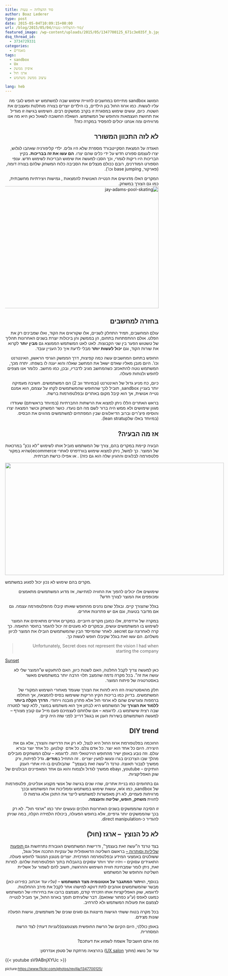 ```yaml
---
title: סוד ההצלחה – טעות
author: Boaz Lederer
type: post
date: 2015-05-04T10:09:15+00:00
url: /blog/2015/05/04/סוד-ההצלחה-טעות/
featured_image: /wp-content/uploads/2015/05/1347700125_671c3e035f_b.jpg
dsq_thread_id:
  - 3734729331
categories:
  - מאמרים
tags:
  - sandbox
  - Ux
  - איפיון ממשק
  - ארגז חול
  - עיצוב ממשק משתמש

lang: heb
---
```

<p dir="rtl">
  המושג sandbox מתייחס במחשבים לחוויית שימוש שבה למשתמש יש חופש לגבי מה עליו לעשות. כמו ארגז החול בגן הילדים, בו הילדים יוצרים בצורה מוחלטת ומעצבים את השטח. כיום, עושים שימוש במסגרת זו בקרב ממשקים רבים. השימוש בגישה זו מגדיל את תחושת העצמאות והחופש של המשתמש. השאלה החשובה לשאול כאן היא מה אנו מרוויחים ומה אנחנו יכולים להפסיד במקרה כזה?
</p>

<h2 dir="rtl">
  לא לזה התכוון המשורר
</h2>

<p dir="rtl">
  האגדה על המצאת הסקייטבורד מספרת שלא היו גלים. ילדי קליפורניה שאהבו לגלוש, יצרו לעצמם ספורט חדש על ידי כלים שהם יצרו. <strong>הם עשו את זה בבריכות. </strong>בקיץ הבריכות היו ריקות לגמרי, וכך הסבו למעשה את שימוש הבריכות לשימוש חדש. ענפי הספורט המודרנים, רובם ככולם מנצלים את הסביבה כלוח המשחק שלהם בצורה דומה, (פארקור, base jumping וכו&#8217;).
</p>

<p dir="rtl">
  המקרים האלו מדגישים את הנטייה האנושית להמצאות , גמישות ויצירתיות מחשבתית, כמו גם הצורך במשחק.<img class="alignright wp-image-878 size-full" src="http://www.aniboaz.co.il/Blog/wp-content/uploads/2015/04/jay-adams-pool-skating.jpg" alt="jay-adams-pool-skating" width="600" height="400" srcset="http://www.aniboaz.co.il/Blog/wp-content/uploads/2015/04/jay-adams-pool-skating.jpg 600w, http://www.aniboaz.co.il/Blog/wp-content/uploads/2015/04/jay-adams-pool-skating-420x280.jpg 420w" sizes="(max-width: 600px) 100vw, 600px" />
</p>

<h2 dir="rtl">
  בחזרה למחשבים
</h2>

<p dir="rtl">
  עולם המחשבים, תמיד התחלק לשניים, אלו שקוראים את הקוד, ואלו שמבינים רק את הפלט. אולם ההתפתחות בתחום, הן בממשק והן ביכולות יוצרת בשנים האחרונות תהליך של טשטוש הפער בין שני הקבוצות. לאט לאט המשתמש הממוצא גם <strong>מבין יותר</strong> לקרוא את שורות הקוד, וגם <strong>יכול לעשות יותר</strong> מבלי לדעת איך כל העניין עובד.
</p>

<p dir="rtl">
  החופש בתחום המחשבים עשה כמה קפיצות, דרך הממשק הגרפי הראשון, האינטרנט וכו&#8217;. היום מובן מאליו שאדם ישאל את המחשב שאלה והוא יענה לו בשפתו. יתרה מכך, המשתמש נוטה להתאכזב כשהמחשב מגיב לדבריו, ובכן, כמו מחשב. כלומר אנו מצפים לחופש ולנוחות פעולה.
</p>

<p dir="rtl">
  כיום, כח מניע גדול של האינטרנט (ובמיוחד ווב 2) הם המשתמשים. חשיבה מעמיקה יותר בעניין sandbox, תוביל לכך שהחופש שהמשתמשים לקחו על עצמם, הוא אמנם נטייה אנושית, אך הוא קיבל מקום באתרים ובפלטפורמות ברשת.
</p>

<p dir="rtl">
  בראש האתרים הללו ניתן למצוא את הרשתות החברתיות (במיוחד בראשיתם) שעודדו מגוון שימושים ולא ממש היה ברור לשם מה הם נועדו. כושר המשחק וכושר המצאה יצרו והוסיפו פיצ&#8217;רים וברוב הדיאלוגים שבין המפתחים למשתמשים מהווים את הבסיס.(במיוחד באלו שלlean stratup).
</p>

<h2 dir="rtl">
  אז מה הבעיה?
</h2>

<p dir="rtl">
  הבעיה קיימת במקרים בהם, צורך של המשתמש מוביל אותו לשימוש &#8220;לא נכון&#8221; במרכאות של המוצר. כך למשל, ניתן למצוא שימוש בוורדפרס לאתרי ecommerce(שהיא במקור פלטפורמה לבלוגים וההגיון שלה הוא גם כזה) . או אפילו כרשת חברתית.
</p>

<div style="width: 728px" class="wp-caption alignleft">
  <img class="" src="http://www.defininghopes.com/wp-content/uploads/2013/09/wrong-tools2.jpg" alt="" width="718" height="368" />

  <p class="wp-caption-text">
    מקרים בהם שימוש לא נכון יכול לפגוע במשתמש.
  </p>
</div>

<p dir="rtl">
  שימושים אלו יכולים להפוך את החוויה למתישה, אז מדוע המשתמשים מתאמצים ומכופפים את המוצר לצורך חדש?
</p>

<p dir="rtl">
  בגלל שהצורך קיים. ובגלל שהם נהנים מהחופש שאותו קיבלו מהפלטפורמה עצמה. גם אם מדובר בטעות, וגם אם יש פתרונות אחרים.
</p>

<p dir="rtl">
  <b></b>במקרה של וורדפרס, אלו כמובן מקרים חיוביים. במקרים אחרים מתאימים את המוצר לשימוש בו המשתמשים עושים, ובמקרים לא מעטים זה יכול להגמר בחוסר התאמה. כך קרה לאחרונה עם secret. לאחר שהמייסד הבין שהמשתמשים הובילו את המוצר לכיוון משלהם. הם עשו זאת בגלל שקיבלו חופש לעשות כך.
</p>

> <p dir="rtl">
>   Unfortunately, <span class="markup--quote markup--p-quote is-other" data-creator-ids="anon">Secret does not represent the vision I had when starting the company</span>
> </p>

<a class="m-story" href="https://medium.com/secret-den/sunset-bc18450478d5" data-width="100%" data-collapsed="false">Sunset</a>

<p dir="rtl">
  כאן למעשה צריך לקבל החלטה, האם לשנות כיוון, האם להתעקש ש&#8221;המוצר שלי לא עושה את זה&#8221;. בכל מקרה נדמה שהמצב תלוי הרבה יותר במשתמשים מאשר באסטרטגיה של פיתוח המוצר.
</p>

<p dir="rtl">
  חלק מהאסטרטגיה הזו היא לזהות את הצורך שעומד מאחורי השימוש המקורי של המשתמשים. בדיוק כמו בריכות הקיץ הריקות ששימשו בסיס להמצאה, אך הוחלפו ברמפות ומגרשים שהם לא ארגזי חול אלא פתרון מובנה וייחודי. <b>הדרך הקלה ביותר ללמוד את הצורך</b> של המשתמש היא לבחון איך הוא משתמש במוצר, ללא קשר למטרה שבה רצית שישתמש בו. לדוגמא &#8211; אם שלחתם לעצמיכם פעם מייל עם קובץ מצורף &#8211; למעשה השתמשתם בשירות הענן או בגוגל דרייב לפני שזה היה קיים.
</p>

<h2 dir="rtl">
  DIY trend
</h2>

<p dir="rtl">
  החוכמה בפלטפורמת ארגז החול היא לנצל, לא רק את הדרישה והצורך, אלא גם את היצירה. היום כל אחד הוא יוצר. כל אדם צלם. כל אדם  קולנוען. כל אחד יוצר ובורא עולם. וזה נובע באופן ישיר מהחופש הוירטואלי הזה. לדוגמא &#8211; עולם המשחקים מובילים מהלך שבו הצרכנים בגרו ונעשו למעין יוצרים . זה התחיל ב<strong>מודים. </strong>גדל לפיתוח, ורק ממשיך לצבור תאוצה. טרנד ה&#8221;עשה זאת בעצמך&#8221;  שהבולטים בו היו אתרי הענק הותיקים &#8211; youtube, וebay ממשיך לגדול ולצמוח והוא גם אחד המאפיינים הבולטים של שוק האפליקציות.
</p>

<p dir="rtl">
  גם בתחומים כמו בניית אתרים, שהיו שנים בגישה של אנשי מקצוע אנליטים, פלטפורמות של sandbox, כמו wix, עושות שימוש במשתמש וממליכות את המשתמש ובכך מרוויחות פעמיים, לא רק מאפשרות למשתמש לייצר את התוכן אלא גורמות לו לחווית <strong>משחק, חופש, שליטה והעצמה.</strong>
</p>

<p dir="rtl">
  זו הסיבה שהממשקים בשנים האחרונות הולכים ונעשים יותר כמו &#8220;ארגזי חול&#8221;. לא רק בכך שהממשקים יותר גרפיים, אלא בחופש הפעולה, ביכולת הלמידה הקלה, במה שניתן להגדיר כ-direct manipulation.
</p>

<h2 dir="rtl">
  לא כל הנוצץ  &#8211; ארגז (חול)
</h2>

<p dir="rtl">
  בצד טרנד ה&#8221;עשה זאת בעצמך&#8221;, ודרישות המשתמשים הגובורת נתרחשות גם<span style="text-decoration: underline;"> תופעות שליליות וסותרות &#8211;</span> בראשם השליטה הדואופולית של ענקיות התכנה אפל וגוגל, ששולטים באמצעי המידע ובפלטפורמה המרכזית. יוצרים מנגנון המנוגד לחופש פעולה. התאגידים עסוקים &#8211; ויהיו יותר ויותר עסוקים בהגבלות בתוך הפלטפורמות שלהם. למרות זאת, ניתן לומר שמבחינת חווית השימוש וההרגשה, חשוב להם לשמור על אשליית השליטה והחופש של המשתמש
</p>

<p dir="rtl">
  בנוסף, ה<strong>ויתור המתגבר על אוטונומיה מצד המשתמש</strong> &#8211; <em>(עליו עוד אכתוב בפירוט כאן)</em> מבשר שהמשתמשים אוהבים לתת דווקא למישהו אחר לקבל את מירב ההחלטות. לדוגמא, שוק האפליקציות אותו הזכרתי קודם, מצמצם ברובו את בחירותיו של המשתמש כמעט לאפס (ע&#8221;ע כפתור שאזאם). דבר שלעיתים תומך בארגז החול, אך מוביל לנטייה לצמצם את פעולות המשתמש ולא להרחיב.
</p>

<p dir="rtl">
  בכל מקרה בטוח ששתי הגישות מייצגות גם סוגים שונים של משתמשים, וגישות הפעלה שונות מצידם.
</p>

<p dir="rtl">
  באופן כוללני, היום הקיום של הרשת החופשית מצטמצם(לעניות דעתי) לצד הרשת המסחרית.
</p>

<p dir="rtl">
  מה אתם חושבים? אשמח לשמוע את דעתכם?
</p>

<p dir="rtl">
  עוד על נושא (מתוך <a href="http://www.uxsalon.com/">UX salon</a>) בהרצאה מרתקת של סטפן אנדרסון:
</p>

{{< youtube sV9ABnjXYUc >}}

<small>picture:https://www.flickr.com/photos/revilla/1347700125/</small>
